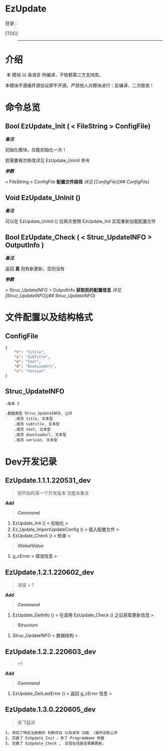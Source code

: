 # EzUpdate

目录 :

[TOC]

> ---------------------------------------

# 介绍

​        本 模块 以 易语言 所编译，不依赖第三方支持库。

​        本模块不遵循开源协议即不开源，严禁他人对模块进行：反编译、二次贩卖！

# 命令总览

## Bool EzUpdate_Init ( < FileString >  ConfigFile)

***备注***

初始化模块，仅能初始化一次！

若需要再次修改详见 EzUpdate_UnInit 命令

***参数***

< FileString >  ConfigFile  **配置文件路径**  *详见 [ConfigFile](## ConfigFile)*

## Void EzUpdate_UnInit ()

<div id="VoidEzUpdate_UnInit"> </div>

***备注***

可以在 EzUpdate_UnInit () 后再次使用 EzUpdate_Init 实现重新加载配置文件

## Bool EzUpdate_Check ( < Struc_UpdateINFO > OutputInfo )

***备注***

返回 **真** 则有新更新，否则没有

***参数***

< Struc_UpdateINFO > OutputInfo **获取到的配置信息** *详见 [Struc_UpdateINFO](## Struc_UpdateINFO)*

# 文件配置以及结构格式

## ConfigFile

``` Json
{
    "t": "Titile",
    "s": "SubTitle",
    "e": "Text",
    "d": "DownLoadUrl",
    "v": "Version"
}
```

## Struc_UpdateINFO ##

``` EasyLanguage
.版本 2

.数据类型 Struc_UpdateINFO, 公开
    .成员 title, 文本型
    .成员 subtitle, 文本型
    .成员 text, 文本型
    .成员 downloadurl, 文本型
    .成员 version, 文本型
```

# Dev开发记录

## EzUpdate.1.1.1.220531_dev

> 刚开始的第一个开发版本 功能未集全

***Add***

> ***Command***

1. EzUpdate_Init () < 初始化 >
2. Ez_Update_ImportUpdateConfig () < 载入配置文件 >
3. EzUpdate_Check () < 检查 >

> ***GlobalValue***

1. g_cError < 错误信息 >

## EzUpdate.1.2.1.220602_dev

> 进度 + 1

***Add***

> ***Command***

1. EzUpdate_GetInfo () < 在调用 EzUpdate_Check () 之后获取更新信息 >

> ***Structure***

1. Struc_UpdateINFO < 数据结构 >

## EzUpdate.1.2.2.220603_dev

> +1

***Add***

> ***Command***

1. EzUpdate_GetLastError () < 返回 g_cError 信息 >

## EzUpdate.1.3.0.220605_dev

> 突飞猛进

``` text
1. 添加了特定注册表的 判断存在 以及读写 功能 （虽然没有公开
2. 完善了 EzUpdate_Init ，多了 ProgramName 参数
3. 完善了 EzUpdate_Check ， 实现在线是否需要更新。
